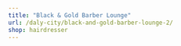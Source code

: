 ```yaml
---
title: "Black & Gold Barber Lounge"
url: /daly-city/black-and-gold-barber-lounge-2/
shop: hairdresser
---
```

